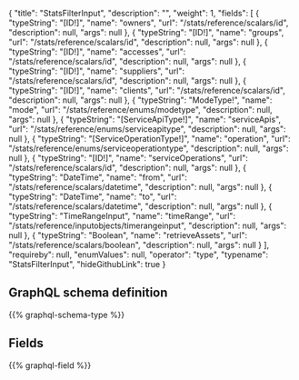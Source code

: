 {
  "title": "StatsFilterInput",
  "description": "",
  "weight": 1,
  "fields": [
    {
      "typeString": "[ID!]",
      "name": "owners",
      "url": "/stats/reference/scalars/id",
      "description": null,
      "args": null
    },
    {
      "typeString": "[ID!]",
      "name": "groups",
      "url": "/stats/reference/scalars/id",
      "description": null,
      "args": null
    },
    {
      "typeString": "[ID!]",
      "name": "accesses",
      "url": "/stats/reference/scalars/id",
      "description": null,
      "args": null
    },
    {
      "typeString": "[ID!]",
      "name": "suppliers",
      "url": "/stats/reference/scalars/id",
      "description": null,
      "args": null
    },
    {
      "typeString": "[ID!]",
      "name": "clients",
      "url": "/stats/reference/scalars/id",
      "description": null,
      "args": null
    },
    {
      "typeString": "ModeType!",
      "name": "mode",
      "url": "/stats/reference/enums/modetype",
      "description": null,
      "args": null
    },
    {
      "typeString": "[ServiceApiType!]",
      "name": "serviceApis",
      "url": "/stats/reference/enums/serviceapitype",
      "description": null,
      "args": null
    },
    {
      "typeString": "[ServiceOperationType!]",
      "name": "operation",
      "url": "/stats/reference/enums/serviceoperationtype",
      "description": null,
      "args": null
    },
    {
      "typeString": "[ID!]",
      "name": "serviceOperations",
      "url": "/stats/reference/scalars/id",
      "description": null,
      "args": null
    },
    {
      "typeString": "DateTime",
      "name": "from",
      "url": "/stats/reference/scalars/datetime",
      "description": null,
      "args": null
    },
    {
      "typeString": "DateTime",
      "name": "to",
      "url": "/stats/reference/scalars/datetime",
      "description": null,
      "args": null
    },
    {
      "typeString": "TimeRangeInput",
      "name": "timeRange",
      "url": "/stats/reference/inputobjects/timerangeinput",
      "description": null,
      "args": null
    },
    {
      "typeString": "Boolean",
      "name": "retrieveAssets",
      "url": "/stats/reference/scalars/boolean",
      "description": null,
      "args": null
    }
  ],
  "requireby": null,
  "enumValues": null,
  "operator": "type",
  "typename": "StatsFilterInput",
  "hideGithubLink": true
}
## GraphQL schema definition

{{% graphql-schema-type %}}

## Fields

{{% graphql-field %}}
